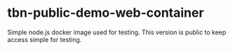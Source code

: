# tbn-public-demo-web-container
Simple node.js docker image used for testing. This version is public to keep access simple for testing.
